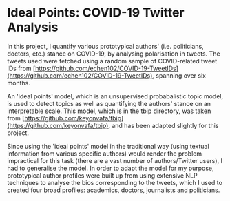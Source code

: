 # Ideal Points: COVID-19 Twitter Analysis

In this project, I quantify various prototypical authors' (i.e. politicians, doctors, etc.) stance on COVID-19, by analysing polarisation in tweets. The tweets used were fetched using a random sample of COVID-related tweet IDs from [https://github.com/echen102/COVID-19-TweetIDs](https://github.com/echen102/COVID-19-TweetIDs), spanning over six months.

An 'ideal points' model, which is an unsupervised probabalistic topic model, is used to detect topics as well as quantifying the authors' stance on an interpretable scale. This model, which is in the [tbip](https://github.com/maxpaton/ideal-points/tree/main/tbip) directory, was taken from [https://github.com/keyonvafa/tbip](https://github.com/keyonvafa/tbip), and has been adapted slightly for this project.

Since using the 'ideal points' model in the traditional way (using textual information from various specific authors) would render the problem impractical for this task (there are a vast number of authors/Twitter users), I had to generalise the model. In order to adapt the model for my purpose, prototypical author profiles were built up from using extensive NLP techniques to analyse the bios corresponding to the tweets, which I used to created four broad profiles: academics, doctors, journalists and politicians. 
